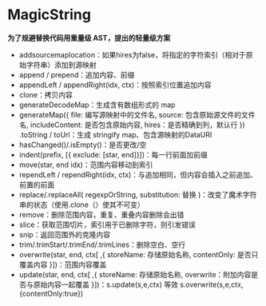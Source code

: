 # MagicString
**为了规避替换代码用重量级 AST，提出的轻量级方案**

- addsourcemaplocation：如果hires为false，将指定的字符索引（相对于原始字符串）添加到源映射
- append / prepend：追加内容、前缀
- appendLeft / appendRight(idx, ctx)：按照索引位置追加内容
- clone：拷贝内容
- generateDecodeMap：生成含有数组形式的 map
- generateMap({
  		file: 编写源映射中的文件名,
  		source: 包含原始源文件的文件名,
  		includeContent: 是否包含原始内容,
  		hires：是否精确到列，默认行 }) .toString / toUrl：生成 stringify map、包含源映射的DataURI
- hasChanged()/.isEmpty()：是否更改/空
- indent(prefix, [{ exclude: [star, end]}])：每一行前面加前缀
- move(star, end idx)：范围内容移动到索引
- rependLeft / rependRight(idx, ctx)：与追加相同，但内容会插入之前追加、前置的前面
- replace/.replaceAll( regexpOrString, substitution: 替换 )：改变了魔术字符串的状态（使用.clone（）使其不可变）
- remove：删除范围内容，重复、重叠内容删除会出错
- slice：获取范围切片，索引用于已删除字符，则引发错误
- snip：返回范围外的克隆内容
- trim/.trimStart/.trimEnd/.trimLines：删除空白、空行
- overwrite(star, end, ctx[ ,{ storeName: 存储原始名称, contentOnly: 是否只覆盖内容 }])：范围内容覆盖
- update(star, end, ctx[ ,{ storeName: 存储原始名称, overwrite：附加内容是否与原始内容一起覆盖 }])：s.update(s,e,ctx) 等效 s.overwrite(s,e,ctx,{contentOnly:true})

